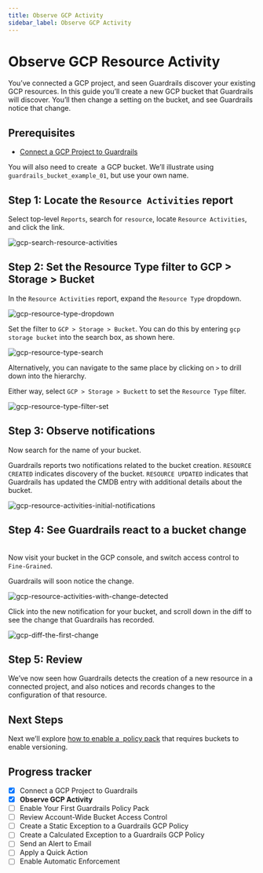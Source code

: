 ```yaml
---
title: Observe GCP Activity
sidebar_label: Observe GCP Activity
---
```



# Observe GCP Resource Activity

You’ve connected a GCP project, and seen Guardrails discover your existing GCP resources. In this guide you’ll create a new GCP bucket that Guardrails will discover. You’ll then change a setting on the bucket, and see Guardrails notice that change.

## Prerequisites

- [Connect a GCP Project to Guardrails](/guardrails/docs/getting-started/getting-started-gcp/connect-a-project/)
  
  
You will also need to create  a GCP bucket. We’ll illustrate using `guardrails_bucket_example_01`, but use your own name. 

## Step 1: Locate the `Resource Activities` report

Select top-level `Reports`, search for `resource`, locate `Resource Activities`, and click the link.

<p><img alt="gcp-search-resource-activities" src="/images/docs/guardrails/getting-started/getting-started-gcp/observe-gcp-activity/gcp-search-resource-activities.png"/></p>

## Step 2: Set the Resource Type filter to GCP > Storage > Bucket

In the `Resource Activities` report, expand the `Resource Type` dropdown.

<p><img alt="gcp-resource-type-dropdown" src="/images/docs/guardrails/getting-started/getting-started-gcp/observe-gcp-activity/gcp-resource-type-dropdown.png"/></p>

Set the filter to `GCP > Storage > Bucket`. You can do this by entering `gcp storage bucket` into the search box, as shown here.

<p><img alt="gcp-resource-type-search" src="/images/docs/guardrails/getting-started/getting-started-gcp/observe-gcp-activity/gcp-resource-type-search.png"/></p>

Alternatively, you can navigate to the same place by clicking on `>` to drill down into the hierarchy.  
  
Either way, select `GCP > Storage > Buckett` to set the `Resource Type` filter.

<p><img alt="gcp-resource-type-filter-set" src="/images/docs/guardrails/getting-started/getting-started-gcp/observe-gcp-activity/gcp-resource-type-filter-set.png"/></p>

## Step 3: Observe notifications

Now search for the name of your bucket.

Guardrails reports two notifications related to the bucket creation. `RESOURCE CREATED` indicates discovery of the bucket. `RESOURCE UPDATED` indicates that Guardrails has updated the CMDB entry with additional details about the bucket.

<p><img alt="gcp-resource-activities-initial-notifications" src="/images/docs/guardrails/getting-started/getting-started-gcp/observe-gcp-activity/gcp-resource-activities-initial-notifications.png"/></p>

## Step 4: See Guardrails react to a bucket change

   
Now visit your bucket in the GCP console, and switch access control to `Fine-Grained`.

  
Guardrails will soon notice the change.  

<p><img alt="gcp-resource-activities-with-change-detected" src="/images/docs/guardrails/getting-started/getting-started-gcp/observe-gcp-activity/gcp-resource-activities-with-change-detected.png"/></p>

Click into the new notification for your bucket, and scroll down in the diff to see the change that Guardrails has recorded.    

<p><img alt="gcp-diff-the-first-change" src="/images/docs/guardrails/getting-started/getting-started-gcp/observe-gcp-activity/gcp-diff-the-first-change.png"/></p>

## Step 5: Review

We’ve now seen how Guardrails detects the creation of a new resource in a connected project, and also notices and records changes to the configuration of that resource.

## Next Steps

Next we’ll explore [how to enable a  policy pack](/guardrails/docs/getting-started/getting-started-gcp/attach-policy-pack) that requires buckets to enable versioning.


## Progress tracker

- [x] Connect a GCP Project to Guardrails
- [x] **Observe GCP Activity**
- [ ] Enable Your First Guardrails Policy Pack
- [ ] Review Account-Wide Bucket Access Control
- [ ] Create a Static Exception to a Guardrails GCP Policy
- [ ] Create a Calculated Exception to a Guardrails GCP Policy
- [ ] Send an Alert to Email
- [ ] Apply a Quick Action
- [ ] Enable Automatic Enforcement
